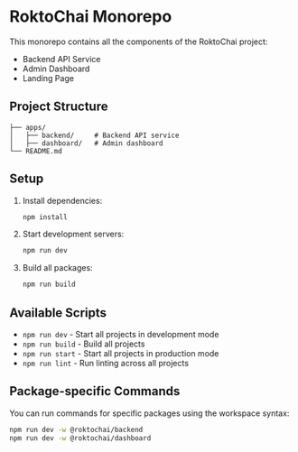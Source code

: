 # RoktoChai Monorepo

This monorepo contains all the components of the RoktoChai project:

- Backend API Service
- Admin Dashboard
- Landing Page

## Project Structure

```
├── apps/
│   ├── backend/     # Backend API service
│   ├── dashboard/   # Admin dashboard
└── README.md
```

## Setup

1. Install dependencies:
   ```bash
   npm install
   ```

2. Start development servers:
   ```bash
   npm run dev
   ```

3. Build all packages:
   ```bash
   npm run build
   ```

## Available Scripts

- `npm run dev` - Start all projects in development mode
- `npm run build` - Build all projects
- `npm run start` - Start all projects in production mode
- `npm run lint` - Run linting across all projects

## Package-specific Commands

You can run commands for specific packages using the workspace syntax:

```bash
npm run dev -w @roktochai/backend
npm run dev -w @roktochai/dashboard
```
